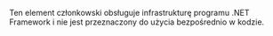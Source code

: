 Ten element członkowski obsługuje infrastrukturę programu .NET Framework i nie jest przeznaczony do użycia bezpośrednio w kodzie.